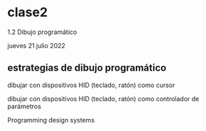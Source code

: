 # clase2

1.2 Dibujo programático

jueves 21 julio 2022

## estrategias de dibujo programático

dibujar con dispositivos HID (teclado, ratón) como cursor

dibujar con dispositivos HID (teclado, ratón) como controlador de parámetros


Programming design systems
